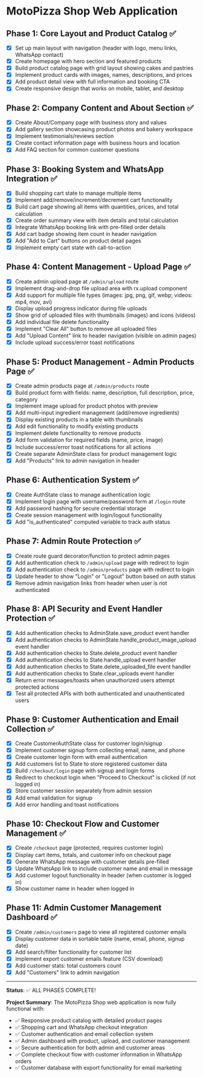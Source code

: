 # MotoPizza Shop Web Application

## Phase 1: Core Layout and Product Catalog ✅
- [x] Set up main layout with navigation (header with logo, menu links, WhatsApp contact)
- [x] Create homepage with hero section and featured products
- [x] Build product catalog page with grid layout showing cakes and pastries
- [x] Implement product cards with images, names, descriptions, and prices
- [x] Add product detail view with full information and booking CTA
- [x] Create responsive design that works on mobile, tablet, and desktop

## Phase 2: Company Content and About Section ✅
- [x] Create About/Company page with business story and values
- [x] Add gallery section showcasing product photos and bakery workspace
- [x] Implement testimonials/reviews section
- [x] Create contact information page with business hours and location
- [x] Add FAQ section for common customer questions

## Phase 3: Booking System and WhatsApp Integration ✅
- [x] Build shopping cart state to manage multiple items
- [x] Implement add/remove/increment/decrement cart functionality
- [x] Build cart page showing all items with quantities, prices, and total calculation
- [x] Create order summary view with item details and total calculation
- [x] Integrate WhatsApp booking link with pre-filled order details
- [x] Add cart badge showing item count in header navigation
- [x] Add "Add to Cart" buttons on product detail pages
- [x] Implement empty cart state with call-to-action

## Phase 4: Content Management - Upload Page ✅
- [x] Create admin upload page at `/admin/upload` route
- [x] Implement drag-and-drop file upload area with rx.upload component
- [x] Add support for multiple file types (images: jpg, png, gif, webp; videos: mp4, mov, avi)
- [x] Display upload progress indicator during file uploads
- [x] Show grid of uploaded files with thumbnails (images) and icons (videos)
- [x] Add individual file delete functionality
- [x] Implement "Clear All" button to remove all uploaded files
- [x] Add "Upload Content" link to header navigation (visible on admin pages)
- [x] Include upload success/error toast notifications

## Phase 5: Product Management - Admin Products Page ✅
- [x] Create admin products page at `/admin/products` route
- [x] Build product form with fields: name, description, full description, price, category
- [x] Implement image upload for product photos with preview
- [x] Add multi-input ingredient management (add/remove ingredients)
- [x] Display existing products in a table with thumbnails
- [x] Add edit functionality to modify existing products
- [x] Implement delete functionality to remove products
- [x] Add form validation for required fields (name, price, image)
- [x] Include success/error toast notifications for all actions
- [x] Create separate AdminState class for product management logic
- [x] Add "Products" link to admin navigation in header

## Phase 6: Authentication System ✅
- [x] Create AuthState class to manage authentication logic
- [x] Implement login page with username/password form at `/login` route
- [x] Add password hashing for secure credential storage
- [x] Create session management with login/logout functionality
- [x] Add "is_authenticated" computed variable to track auth status

## Phase 7: Admin Route Protection ✅
- [x] Create route guard decorator/function to protect admin pages
- [x] Add authentication check to `/admin/upload` page with redirect to login
- [x] Add authentication check to `/admin/products` page with redirect to login
- [x] Update header to show "Login" or "Logout" button based on auth status
- [x] Remove admin navigation links from header when user is not authenticated

## Phase 8: API Security and Event Handler Protection ✅
- [x] Add authentication checks to AdminState.save_product event handler
- [x] Add authentication checks to AdminState.handle_product_image_upload event handler
- [x] Add authentication checks to State.delete_product event handler
- [x] Add authentication checks to State.handle_upload event handler
- [x] Add authentication checks to State.delete_uploaded_file event handler
- [x] Add authentication checks to State.clear_uploads event handler
- [x] Return error messages/toasts when unauthorized users attempt protected actions
- [x] Test all protected APIs with both authenticated and unauthenticated users

## Phase 9: Customer Authentication and Email Collection ✅
- [x] Create CustomerAuthState class for customer login/signup
- [x] Implement customer signup form collecting email, name, and phone
- [x] Create customer login form with email authentication
- [x] Add customers list to State to store registered customer data
- [x] Build `/checkout/login` page with signup and login forms
- [x] Redirect to checkout login when "Proceed to Checkout" is clicked (if not logged in)
- [x] Store customer session separately from admin session
- [x] Add email validation for signup
- [x] Add error handling and toast notifications

## Phase 10: Checkout Flow and Customer Management ✅
- [x] Create `/checkout` page (protected, requires customer login)
- [x] Display cart items, totals, and customer info on checkout page
- [x] Generate WhatsApp message with customer details pre-filled
- [x] Update WhatsApp link to include customer name and email in message
- [x] Add customer logout functionality in header (when customer is logged in)
- [x] Show customer name in header when logged in

## Phase 11: Admin Customer Management Dashboard ✅
- [x] Create `/admin/customers` page to view all registered customer emails
- [x] Display customer data in sortable table (name, email, phone, signup date)
- [x] Add search/filter functionality for customer list
- [x] Implement export customer emails feature (CSV download)
- [x] Add customer stats: total customers count
- [x] Add "Customers" link to admin navigation

---

**Status**: ✅ ALL PHASES COMPLETE!

**Project Summary**: 
The MotoPizza Shop web application is now fully functional with:
- ✅ Responsive product catalog with detailed product pages
- ✅ Shopping cart and WhatsApp checkout integration
- ✅ Customer authentication and email collection system
- ✅ Admin dashboard with product, upload, and customer management
- ✅ Secure authentication for both admin and customer areas
- ✅ Complete checkout flow with customer information in WhatsApp orders
- ✅ Customer database with export functionality for email marketing